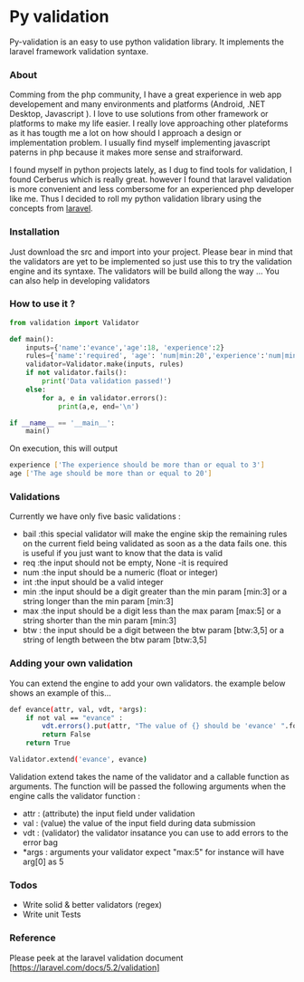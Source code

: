 # Py validation

Py-validation is an easy to use python validation library. It implements the laravel framework validation syntaxe.

### About

Comming from the php community, I have a great experience in web app developement and many environments and platforms (Android, .NET Desktop, Javascript ). I love to use solutions from other framework or platforms to make my life easier. I really love approaching other plateforms as it has tougth me a lot on how should I approach a design or implementation problem. I usually find myself implementing javascript paterns in php because it makes more sense and straiforward.

I found myself in python projects lately, as I dug to find tools for validation, I found Cerberus which is really great. however I found that laravel validation is more convenient and less combersome for an experienced php developer like me. Thus I decided to roll my python validation library using the concepts from [laravel](https://laravel.com/docs/5.2/validation).

### Installation

Just download the src and import into your project. 
Please bear in mind that the validators are yet to be implemented so just use this to try the validation engine and its syntaxe.
The validators will be build allong the way ... You can also help in developing validators

### How to use it ?

```python
from validation import Validator

def main():
    inputs={'name':'evance','age':18, 'experience':2}
    rules={'name':'required', 'age': 'num|min:20','experience':'num|min:3'}
    validator=Validator.make(inputs, rules)
    if not validator.fails():
        print('Data validation passed!')
    else:
        for a, e in validator.errors():
            print(a,e, end='\n')

if __name__ == '__main__':
    main()
```

On execution, this will output 
```sh
experience ['The experience should be more than or equal to 3']
age ['The age should be more than or equal to 20']
```

### Validations 

Currently we have only five basic validations :
* bail :this special validator will make the engine skip the remaining rules on the current field being validated as soon as a the data fails one. this is useful if you just want to know that the data is valid  
* req :the input should not be empty, None -it is required
* num :the  input should be a numeric (float or integer)
* int :the input should be a valid integer
* min :the input should be a digit greater than the min param [min:3] or a string longer than the min param [min:3]
* max :the input should be a digit less than the max param [max:5] or a string shorter than the min param [min:3]
* btw : the input should be a digit between the btw param [btw:3,5] or a string of length between the btw param [btw:3,5]

### Adding your own validation
You can extend the engine to add your own validators. the example below shows an example of this...

```sh
def evance(attr, val, vdt, *args):  
    if not val == "evance" :
        vdt.errors().put(attr, "The value of {} should be 'evance' ".format(attr))
        return False
    return True

Validator.extend('evance', evance)
```
Validation extend takes the name of the validator and a callable function as arguments. The function will be passed the following arguments when the engine calls the validator function :
* attr : (attribute) the input field under validation
* val : (value) the value of the input field during data submission
* vdt : (validator) the validator insatance you can use to add errors to the error bag
* *args : arguments your validator expect "max:5" for instance will have arg[0] as 5 

### Todos

 - Write solid & better validators  (regex)
 - Write unit Tests

### Reference 
Please peek at the laravel validation document [https://laravel.com/docs/5.2/validation]

